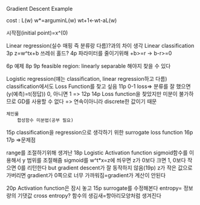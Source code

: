 Gradient Descent Example

cost : L(w)
w*=arguminL(w)
wt+1<-wt-aL(w)

시작점(initial point)=x^(0)

Linear regression(실수 매핑 즉 분류랑 다름)?과의 차이 생각
Linear classification
3p
z=w^tx+b
쓰레쉬 홀드?
4p
파라미터를 줄이기위해
+b>=r -> b-r>=0

6p 예제
8p
9p
feasible region: linearly separable 해야지 찾을 수 있다

Logistic regression(얘는 classification, linear regression하고 다름)
classification에서도 Loss Function를 찾고 싶음
11p
0-1 loss=> 분류를 잘 했으면(y(예측)=t(정답)) 0, 아니면 1
=> 12p
14p
Loss function을 찾았지만 미분이 불가하므로 GD를 사용할 수 없다
=> 연속이아니라 discrete한 값이기 때문
    
    체인룰
        합성함수 미분법(공부 필요)
15p
classification을 regression으로 생각하기 위한 surrogate loss function
16p
17p =>문제점

range를 조절하기위해 생겨난
18p Logistic Activation function
sigmoid함수를 이용해서 y 범위를 조절해줌
sigmoid를 w^t*x=z에 씌우면 z가 0보다 크면 1, 0보다 작으면 0를 리턴한다
but gradient descent가 잘 동작하지 않음(19p)
z가 작은 값으로 가버리면 gradient가 0쪽으로 너무 가까워짐=gradient가 계산이 안된다

20p Activation function은 잠시 놓고 15p surrogate를 수정해본다
entropy= 정보량의 기댓값
cross entropy?
함수의 생김새=항아리모양처럼 생겨진다












